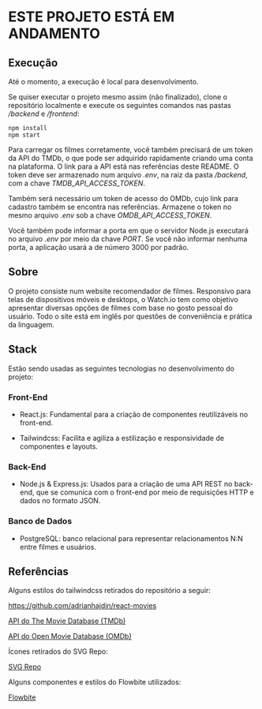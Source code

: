 # ESTE PROJETO ESTÁ EM ANDAMENTO

## Execução

Até o momento, a execução é local para desenvolvimento.

Se quiser executar o projeto mesmo assim (não finalizado), clone o repositório localmente e execute os seguintes comandos nas pastas */backend* e */frontend*:

```
npm install
npm start
```

Para carregar os filmes corretamente, você também precisará de um token da API do TMDb, o que pode ser adquirido rapidamente criando uma conta na plataforma. O link para a API está nas referências deste README. O token deve ser armazenado num arquivo *.env*, na raiz da pasta */backend*, com a chave *TMDB_API_ACCESS_TOKEN*.

Também será necessário um token de acesso do OMDb, cujo link para cadastro também se encontra nas referências. Armazene o token no mesmo arquivo *.env* sob a chave *OMDB_API_ACCESS_TOKEN*.

Você também pode informar a porta em que o servidor Node.js executará no arquivo *.env* por meio da chave *PORT*. Se você não informar nenhuma porta, a aplicação usará a de número 3000 por padrão.

## Sobre

O projeto consiste num website recomendador de filmes. Responsivo para telas de dispositivos móveis e desktops, o Watch.io tem como objetivo apresentar diversas opções de filmes com base no gosto pessoal do usuário. Todo o site está em inglês por questões de conveniência e prática da linguagem.

## Stack

Estão sendo usadas as seguintes tecnologias no desenvolvimento do projeto:

### Front-End

* React.js: Fundamental para a criação de componentes reutilizáveis no front-end.

* Tailwindcss: Facilita e agiliza a estilização e responsividade de componentes e layouts.

### Back-End

* Node.js & Express.js: Usados para a criação de uma API REST no back-end, que se comunica com o front-end por meio de requisições HTTP e dados no formato JSON.

### Banco de Dados

* PostgreSQL: banco relacional para representar relacionamentos N:N entre filmes e usuários.

## Referências

Alguns estilos do tailwindcss retirados do repositório a seguir:

https://github.com/adrianhajdin/react-movies

[API do The Movie Database (TMDb)](https://developer.themoviedb.org)

[API do Open Movie Database (OMDb)](https://www.omdbapi.com)

Ícones retirados do SVG Repo:

[SVG Repo](https://www.svgrepo.com/)

Alguns componentes e estilos do Flowbite utilizados:

[Flowbite](https://flowbite.com/)
